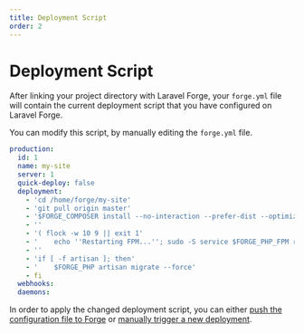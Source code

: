 ```yaml
---
title: Deployment Script
order: 2
---
```


# Deployment Script

After linking your project directory with Laravel Forge, your `forge.yml` file will contain the current deployment script that you have configured on Laravel Forge.

You can modify this script, by manually editing the `forge.yml` file.

```yaml
production:
  id: 1
  name: my-site
  server: 1
  quick-deploy: false
  deployment:
    - 'cd /home/forge/my-site'
    - 'git pull origin master'
    - '$FORGE_COMPOSER install --no-interaction --prefer-dist --optimize-autoloader'
    - ''
    - '( flock -w 10 9 || exit 1'
    - '    echo ''Restarting FPM...''; sudo -S service $FORGE_PHP_FPM reload ) 9>/tmp/fpmlock'
    - ''
    - 'if [ -f artisan ]; then'
    - '    $FORGE_PHP artisan migrate --force'
    - fi
  webhooks:
  daemons:
```

In order to apply the changed deployment script, you can either [push the configuration file to Forge](/docs/forge-cli/configuration/push) or [manually trigger a new deployment](/docs/forge-cli/deployments/deploy).
